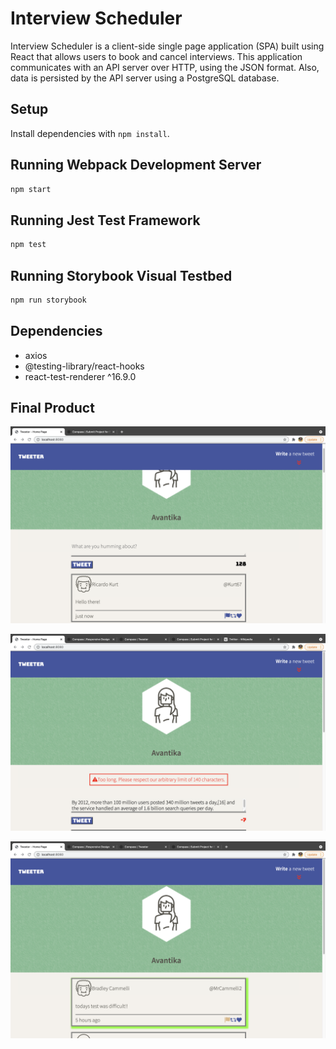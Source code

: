 # Interview Scheduler

Interview Scheduler is a client-side single page application (SPA) built using React that allows users to book and cancel interviews. This application communicates with an API server over HTTP, using the JSON format. Also, data is persisted by the API server using a PostgreSQL database.

## Setup

Install dependencies with `npm install`.

## Running Webpack Development Server

```sh
npm start
```

## Running Jest Test Framework

```sh
npm test
```

## Running Storybook Visual Testbed

```sh
npm run storybook
```

## Dependencies

- axios
- @testing-library/react-hooks
- react-test-renderer ^16.9.0

## Final Product

!["Screenshot of booking new appointment with validation rule"](https://github.com/AvantikaTheLearner/tweeter/blob/master/docs/Creating-new-tweet.png?raw=true)

!["Screenshot of Slots available for booking"](https://github.com/AvantikaTheLearner/tweeter/blob/master/docs/Validation-error.png?raw=true)

!["Screenshot of deleting/cancelling an appointment"](https://github.com/AvantikaTheLearner/tweeter/blob/master/docs/hovering-over-tweet.png?raw=true)

